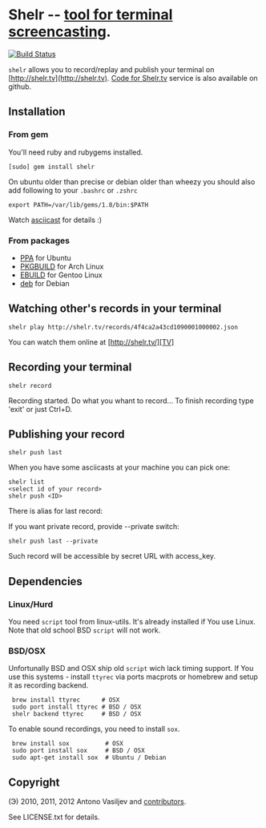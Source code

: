 # Shelr -- [tool for terminal screencasting][TV].

[![Build Status](https://secure.travis-ci.org/antono/shelr.png?branch=master)](http://travis-ci.org/antono/shelr)

`shelr` allows you to record/replay and publish your terminal on [http://shelr.tv](http://shelr.tv).
[Code for Shelr.tv](https://github.com/shelr/shelr.tv) service is also available on github.


## Installation

### From gem

You'll need ruby and rubygems installed.

    [sudo] gem install shelr

On ubuntu older than precise or debian older than wheezy you should also add following to your `.bashrc` or `.zshrc`

    export PATH=/var/lib/gems/1.8/bin:$PATH

Watch [asciicast](http://shelr.tv/records/4f49ea4ae557800001000004) for details :)

### From packages

- [PPA](https://launchpad.net/~antono/+archive/shelr) for Ubuntu
- [PKGBUILD](https://aur.archlinux.org/packages.php?ID=56945) for Arch Linux
- [EBUILD](http://overlays.gentoo.org/proj/sunrise/browser/app-misc/shelr) for Gentoo Linux
- [deb](http://mentors.debian.net/package/shelr) for Debian

## Watching other's records in your terminal

    shelr play http://shelr.tv/records/4f4ca2a43cd1090001000002.json

You can watch them online at [http://shelr.tv/][TV]

## Recording your terminal

    shelr record

Recording started. Do what you whant to record...
To finish recording type 'exit' or just Ctrl+D.

## Publishing your record

    shelr push last

When you have some asciicasts at your machine you can pick one:

    shelr list
    <select id of your record>
    shelr push <ID>

There is alias for last record:

If you want private record, provide --private switch:

    shelr push last --private

Such record will be accessible by secret URL with access_key.

## Dependencies

### Linux/Hurd

You need `script` tool from linux-utils.
It's already installed if You use Linux.
Note that old school BSD `script` will not work.

### BSD/OSX

Unfortunally BSD and OSX ship old `script` wich lack timing support.
If You use this systems - install `ttyrec` via ports macprots or homebrew
and setup it as recording backend.

     brew install ttyrec      # OSX
     sudo port install ttyrec # BSD / OSX
     shelr backend ttyrec     # BSD / OSX

To enable sound recordings, you need to install `sox`.

     brew install sox          # OSX
     sudo port install sox     # BSD / OSX
     sudo apt-get install sox  # Ubuntu / Debian

## Copyright

(Э) 2010, 2011, 2012 Antono Vasiljev and
[contributors](https://github.com/shelr/shelr/contributors).

See LICENSE.txt for details.

[TV]: http://shelr.tv/ "Asciicasts from unix ninjas"
